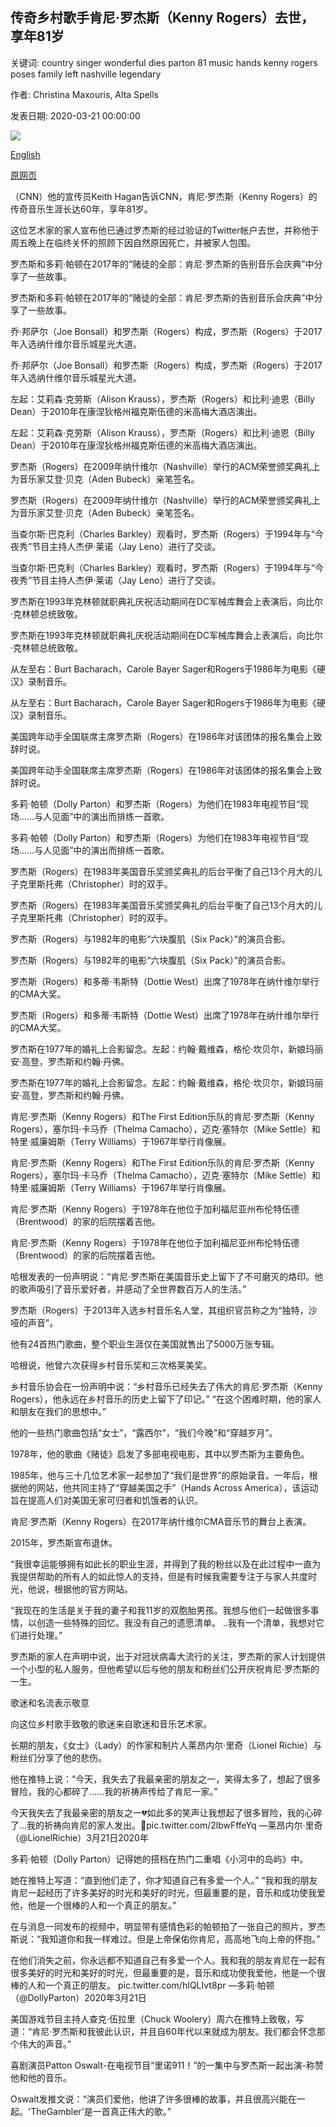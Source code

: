 ## 传奇乡村歌手肯尼·罗杰斯（Kenny Rogers）去世，享年81岁

关键词: country singer wonderful dies parton 81 music hands kenny rogers poses family left nashville legendary

作者: Christina Maxouris, Alta Spells

发表日期: 2020-03-21 00:00:00

![](https://cdn.cnn.com/cnnnext/dam/assets/200321034717-01-kenny-rogers-file-super-tease.jpg)

[English](Legendary%20country%20singer%20Kenny%20Rogers%20dies%20at%2081.md)

[原网页](https://edition.cnn.com/2020/03/21/entertainment/kenny-rogers-country-singer-dies/index.html)

（CNN）他的宣传员Keith Hagan告诉CNN，肯尼·罗杰斯（Kenny Rogers）的传奇音乐生涯长达60年，享年81岁。

这位艺术家的家人宣布他已通过罗杰斯的经过验证的Twitter帐户去世，并称他于周五晚上在临终关怀的照顾下因自然原因死亡，并被家人包围。

罗杰斯和多莉·帕顿在2017年的“赌徒的全部：肯尼·罗杰斯的告别音乐会庆典”中分享了一些故事。

罗杰斯和多莉·帕顿在2017年的“赌徒的全部：肯尼·罗杰斯的告别音乐会庆典”中分享了一些故事。

乔·邦萨尔（Joe Bonsall）和罗杰斯（Rogers）构成，罗杰斯（Rogers）于2017年入选纳什维尔音乐城星光大道。

乔·邦萨尔（Joe Bonsall）和罗杰斯（Rogers）构成，罗杰斯（Rogers）于2017年入选纳什维尔音乐城星光大道。

左起：艾莉森·克劳斯（Alison Krauss），罗杰斯（Rogers）和比利·迪恩（Billy Dean）于2010年在康涅狄格州福克斯伍德的米高梅大酒店演出。

左起：艾莉森·克劳斯（Alison Krauss），罗杰斯（Rogers）和比利·迪恩（Billy Dean）于2010年在康涅狄格州福克斯伍德的米高梅大酒店演出。

罗杰斯（Rogers）在2009年纳什维尔（Nashville）举行的ACM荣誉颁奖典礼上为音乐家艾登·贝克（Aden Bubeck）亲笔签名。

罗杰斯（Rogers）在2009年纳什维尔（Nashville）举行的ACM荣誉颁奖典礼上为音乐家艾登·贝克（Aden Bubeck）亲笔签名。

当查尔斯·巴克利（Charles Barkley）观看时，罗杰斯（Rogers）于1994年与“今夜秀”节目主持人杰伊·莱诺（Jay Leno）进行了交谈。

当查尔斯·巴克利（Charles Barkley）观看时，罗杰斯（Rogers）于1994年与“今夜秀”节目主持人杰伊·莱诺（Jay Leno）进行了交谈。

罗杰斯在1993年克林顿就职典礼庆祝活动期间在DC军械库舞会上表演后，向比尔·克林顿总统致敬。

罗杰斯在1993年克林顿就职典礼庆祝活动期间在DC军械库舞会上表演后，向比尔·克林顿总统致敬。

从左至右：Burt Bacharach，Carole Bayer Sager和Rogers于1986年为电影《硬汉》录制音乐。

从左至右：Burt Bacharach，Carole Bayer Sager和Rogers于1986年为电影《硬汉》录制音乐。

美国跨年动手全国联席主席罗杰斯（Rogers）在1986年对该团体的报名集会上致辞时说。

美国跨年动手全国联席主席罗杰斯（Rogers）在1986年对该团体的报名集会上致辞时说。

多莉·帕顿（Dolly Parton）和罗杰斯（Rogers）为他们在1983年电视节目“现场……与人见面”中的演出而排练一首歌。

多莉·帕顿（Dolly Parton）和罗杰斯（Rogers）为他们在1983年电视节目“现场……与人见面”中的演出而排练一首歌。

罗杰斯（Rogers）在1983年美国音乐奖颁奖典礼的后台平衡了自己13个月大的儿子克里斯托弗（Christopher）时的双手。

罗杰斯（Rogers）在1983年美国音乐奖颁奖典礼的后台平衡了自己13个月大的儿子克里斯托弗（Christopher）时的双手。

罗杰斯（Rogers）与1982年的电影“六块腹肌（Six Pack）”的演员合影。

罗杰斯（Rogers）与1982年的电影“六块腹肌（Six Pack）”的演员合影。

罗杰斯（Rogers）和多蒂·韦斯特（Dottie West）出席了1978年在纳什维尔举行的CMA大奖。

罗杰斯（Rogers）和多蒂·韦斯特（Dottie West）出席了1978年在纳什维尔举行的CMA大奖。

罗杰斯在1977年的婚礼上合影留念。左起：约翰·戴维森，格伦·坎贝尔，新娘玛丽安·高登，罗杰斯和约翰·丹佛。

罗杰斯在1977年的婚礼上合影留念。左起：约翰·戴维森，格伦·坎贝尔，新娘玛丽安·高登，罗杰斯和约翰·丹佛。

肯尼·罗杰斯（Kenny Rogers）和The First Edition乐队的肯尼·罗杰斯（Kenny Rogers），塞尔玛·卡马乔（Thelma Camacho），迈克·塞特尔（Mike Settle）和特里·威廉姆斯（Terry Williams）于1967年举行肖像展。

肯尼·罗杰斯（Kenny Rogers）和The First Edition乐队的肯尼·罗杰斯（Kenny Rogers），塞尔玛·卡马乔（Thelma Camacho），迈克·塞特尔（Mike Settle）和特里·威廉姆斯（Terry Williams）于1967年举行肖像展。

肯尼·罗杰斯（Kenny Rogers）于1978年在他位于加利福尼亚州布伦特伍德（Brentwood）的家的后院摆着吉他。

肯尼·罗杰斯（Kenny Rogers）于1978年在他位于加利福尼亚州布伦特伍德（Brentwood）的家的后院摆着吉他。

哈根发表的一份声明说：“肯尼·罗杰斯在美国音乐史上留下了不可磨灭的烙印。他的歌声吸引了音乐爱好者，并感动了全世界数百万人的生活。”

罗杰斯（Rogers）于2013年入选乡村音乐名人堂，其组织官员称之为“独特，沙哑的声音”。

他有24首热门歌曲，整个职业生涯仅在美国就售出了5000万张专辑。

哈根说，他曾六次获得乡村音乐奖和三次格莱美奖。

乡村音乐协会在一份声明中说：“乡村音乐已经失去了伟大的肯尼·罗杰斯（Kenny Rogers），他永远在乡村音乐的历史上留下了印记。” “在这个困难时期，他的家人和朋友在我们的思想中。”

他的一些热门歌曲包括“女士”，“露西尔”，“我们今晚”和“穿越岁月”。

1978年，他的歌曲《赌徒》启发了多部电视电影，其中以罗杰斯为主要角色。

1985年，他与三十几位艺术家一起参加了“我们是世界”的原始录音。一年后，根据他的网站，他共同主持了“穿越美国之手”（Hands Across America），该运动旨在提高人们对美国无家可归者和饥饿者的认识。

肯尼·罗杰斯（Kenny Rogers）在2017年纳什维尔CMA音乐节的舞台上表演。

2015年，罗杰斯宣布退休。

“我很幸运能够拥有如此长的职业生涯，并得到了我的粉丝以及在此过程中一直为我提供帮助的所有人的如此惊人的支持，但是有时候我需要专注于与家人共度时光，他说，根据他的官方网站。

“我现在的生活是关于我的妻子和我11岁的双胞胎男孩。我想与他们一起做很多事情，以创造一些特殊的回忆。我没有自己的遗愿清单。 ..我有一个清单，我想对它们进行处理。”

罗杰斯的家人在声明中说，出于对冠状病毒大流行的关注，罗杰斯的家人计划提供一个小型的私人服务，但他希望以后与他的朋友和粉丝们公开庆祝肯尼·罗杰斯的一生。

歌迷和名流表示敬意

向这位乡村歌手致敬的歌迷来自歌迷和音乐艺术家。

长期的朋友，《女士》（Lady）的作家和制片人莱昂内尔·里奇（Lionel Richie）与粉丝们分享了他的悲伤。

他在推特上说：“今天，我失去了我最亲密的朋友之一，笑得太多了，想起了很多冒险，我的心都碎了……我的祈祷声传给了肯尼一家。”

今天我失去了我最亲密的朋友之一💔如此多的笑声让我想起了很多冒险，我的心碎了...我的祈祷向肯尼的家人发出。🙏pic.twitter.com/2lbwFffeYq —莱昂内尔·里奇（@LionelRichie）3月21日2020年

多莉·帕顿（Dolly Parton）记得她的搭档在热门二重唱《小河中的岛屿》中。

她在推特上写道：“直到他们走了，你才知道自己有多爱一个人。” “我和我的朋友肯尼一起经历了许多美好的时光和美好的时光，但最重要的是，音乐和成功使我爱他，他是一个很棒的人和一个真正的朋友。”

在与消息一同发布的视频中，明显带有感情色彩的帕顿拍了一张自己的照片，罗杰斯说：“我知道你和我一样难过。但是上帝保佑你肯尼，高高地飞向上帝的怀抱。”

在他们消失之前，你永远都不知道自己有多爱一个人。我和我的朋友肯尼在一起有很多美好的时光和美好的时光，但最重要的是，音乐和成功使我爱他，他是一个很棒的人和一个真正的朋友。 pic.twitter.com/hIQLIvt8pr —多莉·帕顿（@DollyParton）2020年3月21日

美国游戏节目主持人查克·伍拉里（Chuck Woolery）周六在推特上致敬，写道：“肯尼·罗杰斯和我彼此认识，并且自60年代以来就成为朋友。我们都会怀念那个伟大的声音。”

喜剧演员Patton Oswalt-在电视节目“里诺911！”的一集中与罗杰斯一起出演-称赞他和他的音乐。

Oswalt发推文说：“演员们爱他，他讲了许多很棒的故事，并且很高兴能在一起。'TheGambler'是一首真正伟大的歌。”